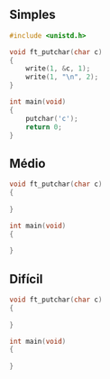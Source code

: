 ## Simples
```c
#include <unistd.h>

void ft_putchar(char c)
{
	write(1, &c, 1);
	write(1, "\n", 2);
}

int main(void)
{
	putchar('c');
	return 0;
}
```

## Médio
```c
void ft_putchar(char c)
{
	
}

int main(void)
{
	
}
```

## Difícil
```c
void ft_putchar(char c)
{
	
}

int main(void)
{
	
}
```
